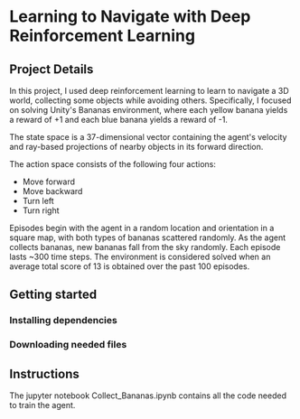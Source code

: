 # Learning to Navigate with Deep Reinforcement Learning
## Project Details
In this project, I used deep reinforcement learning to learn to navigate a 3D world, collecting some objects while avoiding others. Specifically, I focused on solving Unity's Bananas environment, where each yellow banana yields a reward of +1 and each blue banana yields a reward of -1.

The state space is a 37-dimensional vector containing the agent's velocity and ray-based projections of nearby objects in its forward direction.

The action space consists of the following four actions:
- Move forward
- Move backward
- Turn left
- Turn right

Episodes begin with the agent in a random location and orientation in a square map, with both types of bananas scattered randomly. As the agent collects bananas, new bananas fall from the sky randomly. Each episode lasts ~300 time steps. The environment is considered solved when an average total score of 13 is obtained over the past 100 episodes.

## Getting started
### Installing dependencies
### Downloading needed files

## Instructions
The jupyter notebook Collect_Bananas.ipynb contains all the code needed to train the agent. 
